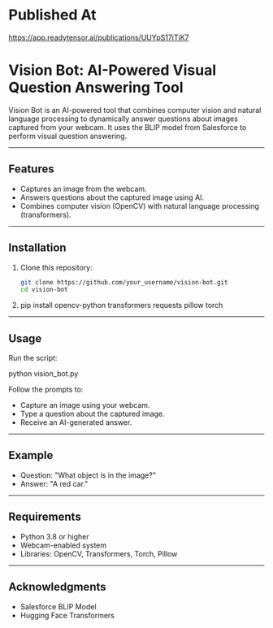 # Published At 
https://app.readytensor.ai/publications/UUYpS17iTiK7

# Vision Bot: AI-Powered Visual Question Answering Tool

Vision Bot is an AI-powered tool that combines computer vision and natural language processing to dynamically answer questions about images captured from your webcam. It uses the BLIP model from Salesforce to perform visual question answering.

---

## Features
- Captures an image from the webcam.
- Answers questions about the captured image using AI.
- Combines computer vision (OpenCV) with natural language processing (transformers).

---

## Installation

1. Clone this repository:
   ```bash
   git clone https://github.com/your_username/vision-bot.git
   cd vision-bot

2. pip install opencv-python transformers requests pillow torch
   
---

## Usage

Run the script:

python vision_bot.py

Follow the prompts to:
- Capture an image using your webcam.
- Type a question about the captured image.
- Receive an AI-generated answer.
  
---

## Example

- Question: "What object is in the image?"
- Answer: "A red car."

---

## Requirements
- Python 3.8 or higher
- Webcam-enabled system
- Libraries: OpenCV, Transformers, Torch, Pillow

---

## Acknowledgments
- Salesforce BLIP Model
- Hugging Face Transformers

